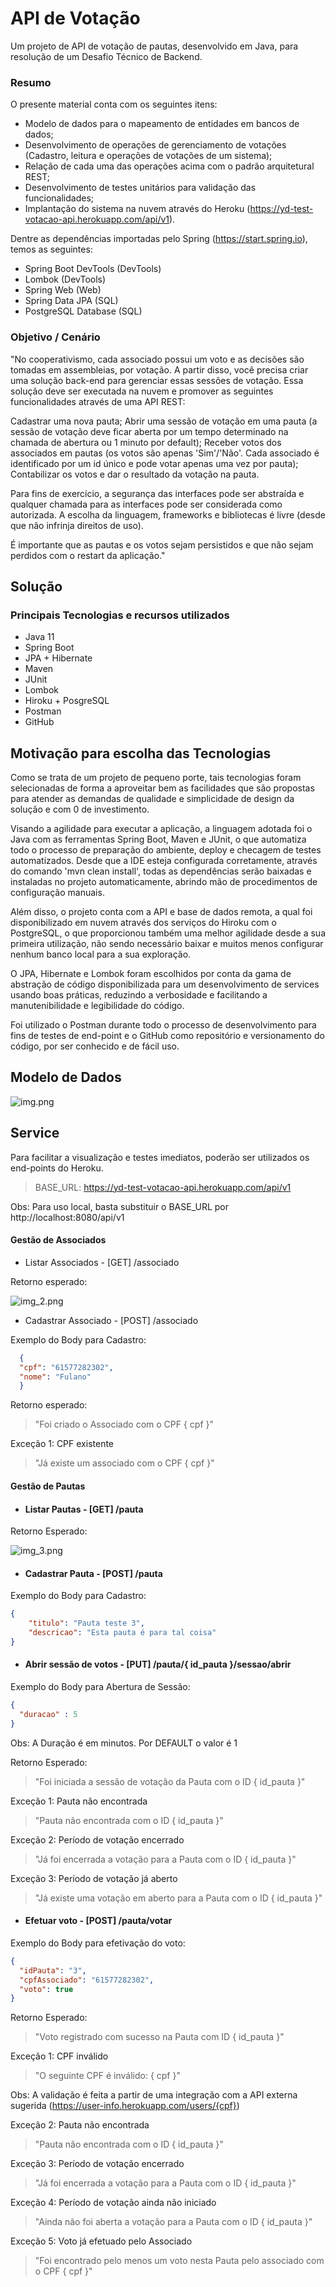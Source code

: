 # API de Votação
Um projeto de API de votação de pautas, desenvolvido em Java, para resolução de um Desafio Técnico de Backend.

### Resumo
O presente material conta com os seguintes itens:
* Modelo de dados para o mapeamento de entidades em bancos de dados;
* Desenvolvimento de operações de gerenciamento de votações (Cadastro, leitura e operações de votações de um sistema);
* Relação de cada uma das operações acima com o padrão arquitetural REST;
* Desenvolvimento de testes unitários para validação das funcionalidades;
* Implantação do sistema na nuvem através do Heroku (https://yd-test-votacao-api.herokuapp.com/api/v1).

Dentre as dependências importadas pelo Spring (https://start.spring.io), temos as seguintes:
* Spring Boot DevTools (DevTools)
* Lombok (DevTools)
* Spring Web (Web)
* Spring Data JPA (SQL)
* PostgreSQL Database (SQL)

### Objetivo / Cenário
"No cooperativismo, cada associado possui um voto e as decisões são tomadas em assembleias, por votação. A partir disso, você precisa criar uma solução back-end para gerenciar essas sessões de votação. Essa solução deve ser executada na nuvem e promover as seguintes funcionalidades através de uma API REST:

Cadastrar uma nova pauta;
Abrir uma sessão de votação em uma pauta (a sessão de votação deve ficar aberta por um tempo determinado na chamada de abertura ou 1 minuto por default);
Receber votos dos associados em pautas (os votos são apenas 'Sim'/'Não'. Cada associado é identificado por um id único e pode votar apenas uma vez por pauta);
Contabilizar os votos e dar o resultado da votação na pauta.

Para fins de exercício, a segurança das interfaces pode ser abstraída e qualquer chamada para as interfaces pode ser considerada como autorizada. A escolha da linguagem, frameworks e bibliotecas é livre (desde que não infrinja direitos de uso).

É importante que as pautas e os votos sejam persistidos e que não sejam perdidos com o restart da aplicação."

## Solução
### Principais Tecnologias e recursos utilizados
* Java 11
* Spring Boot
* JPA + Hibernate
* Maven
* JUnit
* Lombok
* Hiroku + PosgreSQL
* Postman  
* GitHub

## Motivação para escolha das Tecnologias
Como se trata de um projeto de pequeno porte, tais tecnologias foram selecionadas de forma a aproveitar bem as facilidades que são propostas para atender as demandas de qualidade e simplicidade de design da solução e com 0 de investimento.

Visando a agilidade para executar a aplicação, a linguagem adotada foi o Java com as ferramentas Spring Boot, Maven e JUnit, o que automatiza todo o processo de preparação do ambiente, deploy e checagem de testes automatizados. Desde que a IDE esteja configurada corretamente, através do comando 'mvn clean install', todas as dependências serão baixadas e instaladas no projeto automaticamente, abrindo mão de procedimentos de configuração manuais.

Além disso, o projeto conta com a API e base de dados remota, a qual foi disponibilizado em nuvem através dos serviços do Hiroku com o PostgreSQL, o que proporcionou também uma melhor agilidade desde a sua primeira utilização, não sendo necessário baixar e muitos menos configurar nenhum banco local para a sua exploração.

O JPA, Hibernate e Lombok foram escolhidos por conta da gama de abstração de código disponibilizada para um desenvolvimento de services usando boas práticas, reduzindo a verbosidade e facilitando a manutenibilidade e legibilidade do código.

Foi utilizado o Postman durante todo o processo de desenvolvimento para fins de testes de end-point e o GitHub como repositório e versionamento do código, por ser conhecido e de fácil uso.

## Modelo de Dados
![img.png](img.png)

## Service
Para facilitar a visualização e testes imediatos, poderão ser utilizados os end-points do Heroku.
> BASE_URL: https://yd-test-votacao-api.herokuapp.com/api/v1

Obs: Para uso local, basta substituir o BASE_URL por http://localhost:8080/api/v1

#### Gestão de Associados 
* Listar Associados - [GET] /associado

Retorno esperado:

![img_2.png](img_2.png)
  
* Cadastrar Associado - [POST] /associado

Exemplo do Body para Cadastro:
```JSON
  {
  "cpf": "61577282302",
  "nome": "Fulano"
  }
````
Retorno esperado:
> "Foi criado o Associado com o CPF { cpf }"

Exceção 1: CPF existente
> "Já existe um associado com o CPF { cpf }"

#### Gestão de Pautas
* #### Listar Pautas - [GET] /pauta

Retorno Esperado:

![img_3.png](img_3.png)

* #### Cadastrar Pauta - [POST] /pauta

Exemplo do Body para Cadastro:

```JSON
{
    "titulo": "Pauta teste 3",
    "descricao": "Esta pauta é para tal coisa"
}
````

* #### Abrir sessão de votos - [PUT] /pauta/{ id_pauta }/sessao/abrir 
  
Exemplo do Body para Abertura de Sessão:

```JSON
{
  "duracao" : 5
}
````
Obs: A Duração é em minutos. Por DEFAULT o valor é 1

Retorno Esperado:
> "Foi iniciada a sessão de votação da Pauta com o ID { id_pauta }"

Exceção 1: Pauta não encontrada
> "Pauta não encontrada com o ID { id_pauta }"

Exceção 2: Período de votação encerrado
> "Já foi encerrada a votação para a Pauta com o ID  { id_pauta }"

Exceção 3: Período de votação já aberto
> "Já existe uma votação em aberto para a Pauta com o ID  { id_pauta }"


* #### Efetuar voto - [POST] /pauta/votar

Exemplo do Body para efetivação do voto:

```JSON
{
  "idPauta": "3",
  "cpfAssociado": "61577282302",
  "voto": true
}
````

Retorno Esperado:
> "Voto registrado com sucesso na Pauta com ID { id_pauta }"

Exceção 1: CPF inválido
> "O seguinte CPF é inválido: { cpf }"

Obs: A validação é feita a partir de uma integração com a API externa sugerida (https://user-info.herokuapp.com/users/{cpf})

Exceção 2: Pauta não encontrada
> "Pauta não encontrada com o ID { id_pauta }"

Exceção 3: Período de votação encerrado
> "Já foi encerrada a votação para a Pauta com o ID { id_pauta }"

Exceção 4: Período de votação ainda não iniciado
> "Ainda não foi aberta a votação para a Pauta com o ID { id_pauta }"

Exceção 5: Voto já efetuado pelo Associado
> "Foi encontrado pelo menos um voto nesta Pauta pelo associado com o CPF { cpf }"
